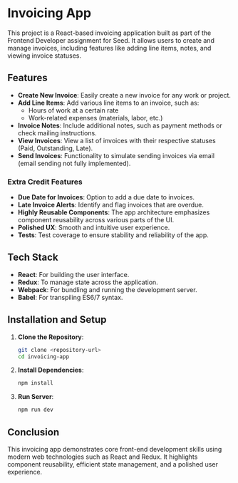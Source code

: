 # Invoicing App

This project is a React-based invoicing application built as part of the Frontend Developer assignment for Seed. It allows users to create and manage invoices, including features like adding line items, notes, and viewing invoice statuses.

## Features

- **Create New Invoice**: Easily create a new invoice for any work or project.
- **Add Line Items**: Add various line items to an invoice, such as:
  - Hours of work at a certain rate
  - Work-related expenses (materials, labor, etc.)
- **Invoice Notes**: Include additional notes, such as payment methods or check mailing instructions.
- **View Invoices**: View a list of invoices with their respective statuses (Paid, Outstanding, Late).
- **Send Invoices**: Functionality to simulate sending invoices via email (email sending not fully implemented).

### Extra Credit Features

- **Due Date for Invoices**: Option to add a due date to invoices.
- **Late Invoice Alerts**: Identify and flag invoices that are overdue.
- **Highly Reusable Components**: The app architecture emphasizes component reusability across various parts of the UI.
- **Polished UX**: Smooth and intuitive user experience.
- **Tests**: Test coverage to ensure stability and reliability of the app.

## Tech Stack

- **React**: For building the user interface.
- **Redux**: To manage state across the application.
- **Webpack**: For bundling and running the development server.
- **Babel**: For transpiling ES6/7 syntax.

## Installation and Setup

1. **Clone the Repository**:
   ```bash
   git clone <repository-url>
   cd invoicing-app
   ```
2. **Install Dependencies**:
   ```bash
   npm install
   ```
3. **Run Server**:
   ```bash
   npm run dev
   ```

## Conclusion

This invoicing app demonstrates core front-end development skills using modern web technologies such as React and Redux. It highlights component reusability, efficient state management, and a polished user experience.

